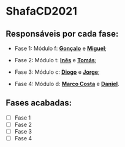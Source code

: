 # ShafaCD2021
## Responsáveis por cada fase:
  
  - Fase 1: Módulo f: **[Gonçalo](https://www.github.com/gonaloppcc)** e **[Miguel](https://www.github.com/MiguelAMM42)**;
  
  - Fase 2: Módulo t: **[Inês](https://github.com/inesvicente2001)** e **[Tomás](https://github.com/WildGreyWing)**;
  
  - Fase 3: Módulo c: **[Diogo](https://github.com/morteaobot)** e **[Jorge](https://github.com/BatataDoc3)**;
  
  - Fase 4: Módulo d: **[Marco Costa](https://www.github.com/Mapc1)** e **[Daniel](https://github.com/danieltazevedo)**.
  
## Fases acabadas:
  - [ ] Fase 1
  - [ ] Fase 2
  - [ ] Fase 3
  - [ ] Fase 4
